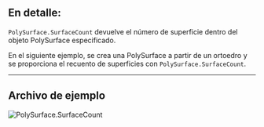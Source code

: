 ## En detalle:
`PolySurface.SurfaceCount` devuelve el número de superficie dentro del objeto PolySurface especificado.

En el siguiente ejemplo, se crea una PolySurface a partir de un ortoedro y se proporciona el recuento de superficies con `PolySurface.SurfaceCount`.
___
## Archivo de ejemplo

![PolySurface.SurfaceCount](./Autodesk.DesignScript.Geometry.PolySurface.SurfaceCount_img.jpg)
